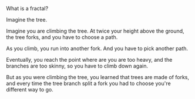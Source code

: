 

What is a fractal? 



Imagine the tree. 



Imagine you are climbing the tree. At twice your height above the ground, the tree forks, and you have to choose a path. 



As you climb, you run into another fork. And you have to pick another path. 



Eventually, you reach the point where are you are too heavy, and the branches are too skinny, so you have to climb down again. 



But as you were climbing the tree, you learned that trees are made of forks, and every time the tree branch split a fork you had to choose you're different way to go.
 

